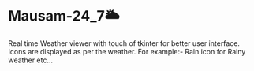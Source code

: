 # Mausam-24_7🌥️
Real time Weather viewer with touch of tkinter for better user interface.
Icons are displayed as per the weather. For example:- Rain icon for Rainy weather etc...
